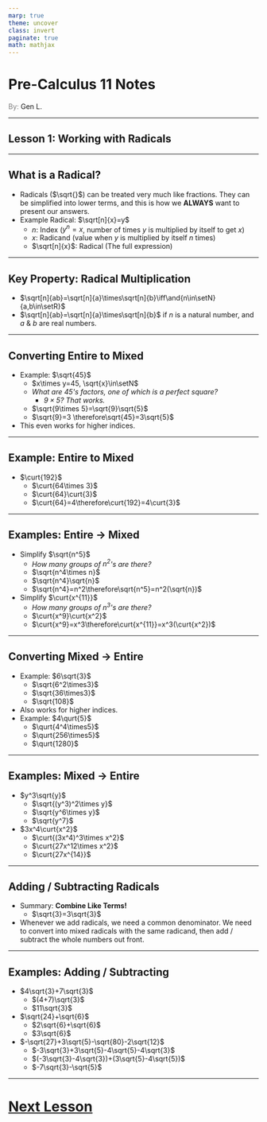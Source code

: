 ```yaml
---
marp: true
theme: uncover
class: invert
paginate: true
math: mathjax
---
```


$\newcommand{\and}[2]{#1 \land #2}$
$\newcommand{\setN}{\mathbb{N}}$
$\renewcommand{\nrt}[2][]{\sqrt[#1]{#2}}$

# <!--fit--> Pre-Calculus 11 Notes
<span style="color:grey">By:</span> Gen L.

<!--_footer: In partnership with Hyperion University, 2023-->

$\newcommand{\setR}{\mathbb{R}}$
$\newcommand{\curt}[1]{\sqrt[3]{#1}}$
$\newcommand{\qurt}[1]{\sqrt[4]{#1}}$

---

## Lesson 1: Working with Radicals

---

## What is a Radical?

* Radicals ($\sqrt{}$) can be treated very much like fractions. They can be simplified into lower terms, and this is how we **ALWAYS** want to present our answers.
* Example Radical: $\sqrt[n]{x}=y$
    * $n$: Index ($y^n=x$, number of times $y$ is multiplied by itself to get $x$)
    * $x$: Radicand (value when $y$ is multiplied by itself $n$ times)
    * $\sqrt[n]{x}$: Radical (The full expression)

---

## Key Property: Radical Multiplication

* $\sqrt[n]{ab}=\sqrt[n]{a}\times\sqrt[n]{b}\iff\and{n\in\setN}{a,b\in\setR}$
* $\sqrt[n]{ab}=\sqrt[n]{a}\times\sqrt[n]{b}$ if $n$ is a natural number, and $a$ & $b$ are real numbers.

---

## Converting Entire to Mixed

* Example: $\sqrt{45}$
    * $x\times y=45, \sqrt{x}\in\setN$
    * *What are 45's factors, one of which is a perfect square?*
        * *$9\times 5$? That works.*
    * $\sqrt{9\times 5}=\sqrt{9}\sqrt{5}$
    * $\sqrt{9}=3 \therefore\sqrt{45}=3\sqrt{5}$ 
* This even works for higher indices.

---

## Example: Entire to Mixed

* $\curt{192}$
    * $\curt{64\times 3}$
    * $\curt{64}\curt{3}$
    * $\curt{64}=4\therefore\curt{192}=4\curt{3}$

---

## Examples: Entire $\rightarrow$ Mixed

* Simplify $\sqrt{n^5}$
    * *How many groups of $n^2$'s are there?*
    * $\sqrt{n^4\times n}$
    * $\sqrt{n^4}\sqrt{n}$
    * $\sqrt{n^4}=n^2\therefore\sqrt{n^5}=n^2(\sqrt{n})$
* Simplify $\curt{x^{11}}$
    * *How many groups of $n^3$'s are there?*
    * $\curt{x^9}\curt{x^2}$
    * $\curt{x^9}=x^3\therefore\curt{x^{11}}=x^3(\curt{x^2})$

---

## Converting Mixed $\rightarrow$ Entire

* Example: $6\sqrt{3}$
    * $\sqrt{6^2\times3}$
    * $\sqrt{36\times3}$
    * $\sqrt{108}$
* Also works for higher indices.
* Example: $4\qurt{5}$
    * $\qurt{4^4\times5}$
    * $\qurt{256\times5}$
    * $\qurt{1280}$

---

## Examples: Mixed $\rightarrow$ Entire

* $y^3\sqrt{y}$
    * $\sqrt{(y^3)^2\times y}$
    * $\sqrt{y^6\times y}$
    * $\sqrt{y^7}$
* $3x^4\curt{x^2}$
    * $\curt{(3x^4)^3\times x^2}$
    * $\curt{27x^12\times x^2}$
    * $\curt{27x^{14}}$

---

## Adding / Subtracting Radicals

* Summary: **Combine Like Terms!**
    * $\sqrt{3}=3\sqrt{3}$
* Whenever we add radicals, we need a common denominator. We need to convert into mixed radicals with the same radicand, then add / subtract the whole numbers out front.

---

## Examples: Adding / Subtracting

* $4\sqrt{3}+7\sqrt{3}$
    * $(4+7)\sqrt{3}$
    * $11\sqrt{3}$
* $\sqrt{24}+\sqrt{6}$
    * $2\sqrt{6}+\sqrt{6}$
    * $3\sqrt{6}$
* $-\sqrt{27}+3\sqrt{5}-\sqrt{80}-2\sqrt{12}$
    * $-3\sqrt{3}+3\sqrt{5}-4\sqrt{5}-4\sqrt{3}$
    * $(-3\sqrt{3}-4\sqrt{3})+(3\sqrt{5}-4\sqrt{5})$
    * $-7\sqrt{3}-\sqrt{5}$

---

# [Next Lesson](Lesson%202.html) 